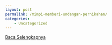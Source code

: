 ```yaml
---
layout: post
permalink: /mimpi-memberi-undangan-pernikahan/
categories:
    - Uncategorized
---
```


[Baca Selengkapnya](/01)